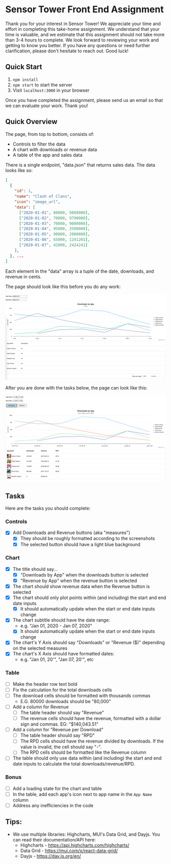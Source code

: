 # Sensor Tower Front End Assignment

Thank you for your interest in Sensor Tower! We appreciate your time and effort in completing this take-home assignment. We understand that your time is valuable, and we estimate that this assignment should not take more than 3-4 hours to complete. We look forward to reviewing your work and getting to know you better. If you have any questions or need further clarification, please don't hesitate to reach out. Good luck!

## Quick Start

1. `npm install`
2. `npm start` to start the server
3. Visit `localhost:3000` in your browser

Once you have completed the assignment, please send us an email so that we can evaluate your work. Thank you!

## Quick Overview

The page, from top to bottom, consists of:

- Controls to filter the data
- A chart with downloads or revenue data
- A table of the app and sales data

There is a single endpoint, "data.json" that returns sales data. The data looks like so:

```json
[
  {
    "id": 1,
    "name": "Clash of Clans",
    "icon": "image_url",
    "data": [
      ["2020-01-01", 80000, 9808000],
      ["2020-01-02", 70000, 9790000],
      ["2020-01-03", 70000, 9000000],
      ["2020-01-04", 95000, 3500000],
      ["2020-01-05", 90000, 2000000],
      ["2020-01-06", 65000, 1241201],
      ["2020-01-07", 42000, 2424241]
    ],
  }, ...
]
```

Each element in the "data" array is a tuple of the date, downloads, and revenue in cents.

The page should look like this before you do any work:

![image info](./test-start.png)

After you are done with the tasks below, the page can look like this:

![image info](./test-end.png)

## Tasks

Here are the tasks you should complete:

### Controls

- [x] Add Downloads and Revenue buttons (aka "measures")
  - [x] They should be roughly formatted according to the screenshots
  - [x] The selected button should have a light blue background

### Chart

- [x] The title should say...
  - [x] "Downloads by App" when the downloads button is selected
  - [x] "Revenue by App" when the revenue button is selected
- [x] The chart should show revenue data when the Revenue button is selected
- [x] The chart should only plot points within (and including) the start and end date inputs
  - [x] It should automatically update when the start or end date inputs change
- [x] The chart subtitle should have the date range:
  - e.g. "Jan 01, 2020 - Jan 07, 2020"
  - [x] It should automatically update when the start or end date inputs change
- [x] The chart's Y Axis should say "Downloads" or "Revenue ($)" depending on the selected measures
- [x] The chart's X Axis should have formatted dates:
  - e.g. "Jan 01, 20'", "Jan 07, 20'", etc

### Table

- [ ] Make the header row text bold
- [ ] Fix the calculation for the total downloads cells
- [ ] The download cells should be formatted with thousands commas
  - E.G. 80000 downloads should be "80,000"
- [ ] Add a column for Revenue
  - [ ] The table header should say "Revenue"
  - [ ] The revenue cells should have the revenue, formatted with a dollar sign and commas. EG: "$140,043.51"
- [ ] Add a column for "Revenue per Download"
  - [ ] The table header should say "RPD"
  - [ ] The RPD cells should have the revenue divided by downloads. If the value is invalid, the cell should say "-".
  - [ ] The RPD cells should be formatted like the Revenue column
- [ ] The table should only use data within (and including) the start and end date inputs to calculate the total downloads/revenue/RPD.

### Bonus

- [ ] Add a loading state for the chart and table
- [ ] In the table, add each app's icon next to app name in the `App Name` column
- [ ] Address any inefficiencies in the code

## Tips:

- We use multiple libraries: Highcharts, MUI's Data Grid, and Dayjs. You can read their documentation/API here:
  - Highcharts - https://api.highcharts.com/highcharts/
  - Data Grid - https://mui.com/x/react-data-grid/
  - Dayjs - https://day.js.org/en/
